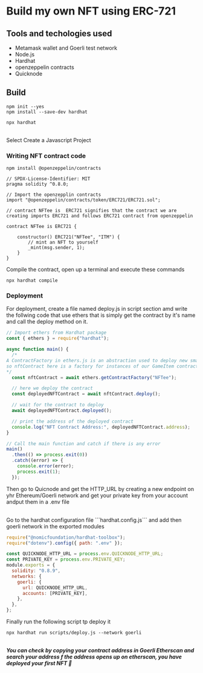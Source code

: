 # Build my own NFT using ERC-721
## Tools and techologies used
- Metamask wallet and Goerli test network
- Node.js
- Hardhat
- openzeppelin contracts
- Quicknode

## Build
```
npm init --yes
npm install --save-dev hardhat
```
```
npx hardhat
```
<br/>
Select Create a Javascript Project

### Writing NFT contract code
```
npm install @openzeppelin/contracts
```

``` Solidity
// SPDX-License-Identifier: MIT
pragma solidity ^0.8.0;

// Import the openzepplin contracts
import "@openzeppelin/contracts/token/ERC721/ERC721.sol";

// contract NFTee is  ERC721 signifies that the contract we are creating imports ERC721 and follows ERC721 contract from openzeppelin

contract NFTee is ERC721 {

    constructor() ERC721("NFTee", "ITM") {
        // mint an NFT to yourself
        _mint(msg.sender, 1);
    }
}
```
Compile the contract, open up a terminal and execute these commands
```
npx hardhat compile
```

### Deployment
For deployment, create a file named deploy.js in script section amd write the follwing code that use ethers that is simply get the contract by it's name and call the deploy method on it.
```js
// Import ethers from Hardhat package
const { ethers } = require("hardhat");

async function main() {
  /*
A ContractFactory in ethers.js is an abstraction used to deploy new smart contracts,
so nftContract here is a factory for instances of our GameItem contract.
*/
  const nftContract = await ethers.getContractFactory("NFTee");

  // here we deploy the contract
  const deployedNFTContract = await nftContract.deploy();

  // wait for the contract to deploy
  await deployedNFTContract.deployed();

  // print the address of the deployed contract
  console.log("NFT Contract Address:", deployedNFTContract.address);
}

// Call the main function and catch if there is any error
main()
  .then(() => process.exit(0))
  .catch((error) => {
    console.error(error);
    process.exit(1);
  });
```
Then go to Quicnode and get the HTTP_URL by creating a new endpoint on yhr Ethereum/Goerli network and get your private key from your account andput them in a .env file

<br/>
Go to the hardhat configuration file ```hardhat.config.js``` and add then goerli network in the exported modules

```javascript
require("@nomicfoundation/hardhat-toolbox");
require("dotenv").config({ path: ".env" });

const QUICKNODE_HTTP_URL = process.env.QUICKNODE_HTTP_URL;
const PRIVATE_KEY = process.env.PRIVATE_KEY;
module.exports = {
  solidity: "0.8.9",
  networks: {
    goerli: {
      url: QUICKNODE_HTTP_URL,
      accounts: [PRIVATE_KEY],
    },
  },
};
```

Finally run the following script tp deploy it
```
npx hardhat run scripts/deploy.js --network goerli
```
<br>
<b><i>You can check by copying your contract address in Goerli Etherscan and search your address
f the address opens up on etherscan, you have deployed your first NFT 🎉
</i></b>
